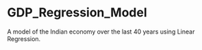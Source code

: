 # GDP_Regression_Model
A model of the Indian economy over the last 40 years using Linear Regression.
